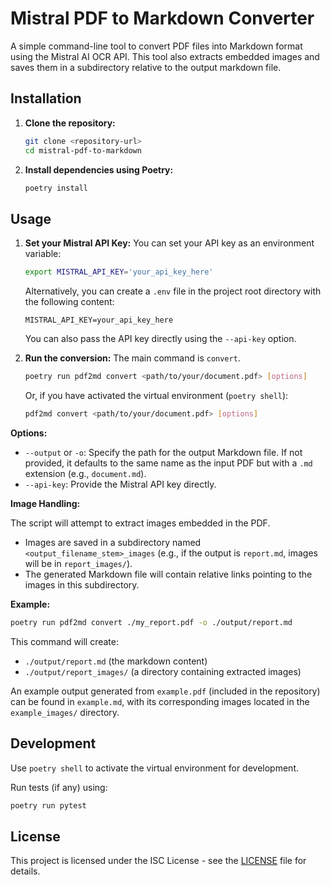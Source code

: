 # Mistral PDF to Markdown Converter

A simple command-line tool to convert PDF files into Markdown format using the Mistral AI OCR API.
This tool also extracts embedded images and saves them in a subdirectory relative to the output markdown file.

## Installation

1.  **Clone the repository:**
    ```bash
    git clone <repository-url>
    cd mistral-pdf-to-markdown
    ```

2.  **Install dependencies using Poetry:**
    ```bash
    poetry install
    ```

## Usage

1.  **Set your Mistral API Key:**
    You can set your API key as an environment variable:
    ```bash
    export MISTRAL_API_KEY='your_api_key_here'
    ```
    Alternatively, you can create a `.env` file in the project root directory with the following content:
    ```
    MISTRAL_API_KEY=your_api_key_here
    ```
    You can also pass the API key directly using the `--api-key` option.

2.  **Run the conversion:**
    The main command is `convert`.
    ```bash
    poetry run pdf2md convert <path/to/your/document.pdf> [options]
    ```
    Or, if you have activated the virtual environment (`poetry shell`):
    ```bash
    pdf2md convert <path/to/your/document.pdf> [options]
    ```

**Options:**

*   `--output` or `-o`: Specify the path for the output Markdown file. If not provided, it defaults to the same name as the input PDF but with a `.md` extension (e.g., `document.md`).
*   `--api-key`: Provide the Mistral API key directly.

**Image Handling:**

The script will attempt to extract images embedded in the PDF.
*   Images are saved in a subdirectory named `<output_filename_stem>_images` (e.g., if the output is `report.md`, images will be in `report_images/`).
*   The generated Markdown file will contain relative links pointing to the images in this subdirectory.

**Example:**

```bash
poetry run pdf2md convert ./my_report.pdf -o ./output/report.md
```
This command will create:
*   `./output/report.md` (the markdown content)
*   `./output/report_images/` (a directory containing extracted images)

An example output generated from `example.pdf` (included in the repository) can be found in `example.md`, with its corresponding images located in the `example_images/` directory.

## Development

Use `poetry shell` to activate the virtual environment for development.

Run tests (if any) using:
```bash
poetry run pytest
```

## License

This project is licensed under the ISC License - see the [LICENSE](LICENSE) file for details. 